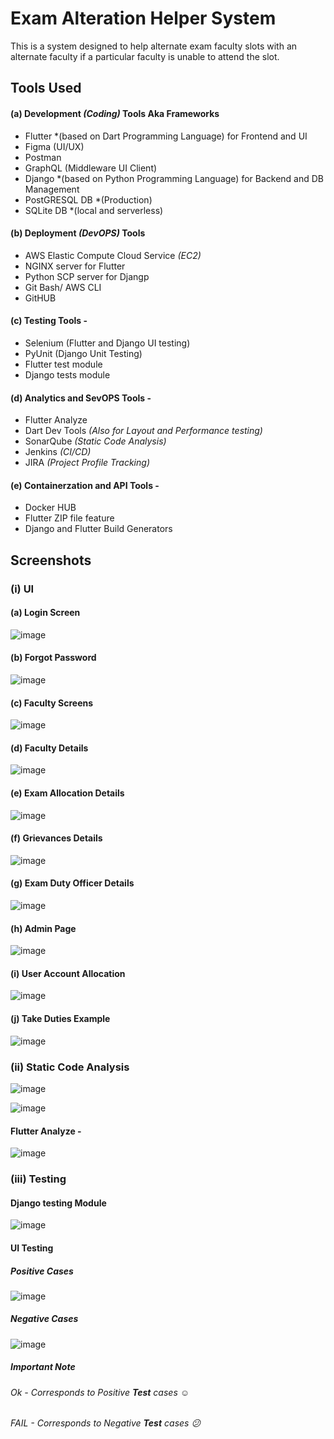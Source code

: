 # Exam Alteration Helper System

This is a system designed to help alternate exam faculty slots with an alternate faculty if a particular faculty is unable to attend the slot.

## **Tools Used**  

#### (a) Development *(Coding)* Tools Aka Frameworks 

 - Flutter *(based on Dart Programming Language) for Frontend and UI
 - Figma (UI/UX)
 - Postman
 - GraphQL (Middleware UI Client)
 - Django *(based on Python Programming Language) for Backend and DB Management
 - PostGRESQL DB *(Production)
 - SQLite DB *(local and serverless)
 
#### (b) Deployment *(DevOPS)* Tools

 - AWS Elastic Compute Cloud Service *(EC2)* 
 - NGINX server for Flutter
 - Python SCP server for Djangp
 - Git Bash/ AWS CLI
 - GitHUB

#### (c) Testing Tools - 
 
  - Selenium (Flutter and Django UI testing) 
  - PyUnit (Django Unit Testing)
  - Flutter test module
  - Django tests module

#### (d) Analytics and SevOPS Tools - 

 - Flutter Analyze
 - Dart Dev Tools *(Also for Layout and Performance testing)*
 - SonarQube *(Static Code Analysis)*
 - Jenkins *(CI/CD)*
 - JIRA *(Project Profile Tracking)*
 
 #### (e) Containerzation and API Tools - 
  - Docker HUB
  - Flutter ZIP file feature
  - Django and Flutter Build Generators

## **Screenshots**

### **(i) UI**

#### (a) Login Screen 

![image](https://user-images.githubusercontent.com/60535124/128604196-bad5ec3b-3509-428c-ad8d-9c792d30a55a.png)

#### (b) Forgot Password

![image](https://user-images.githubusercontent.com/60535124/128604260-0c8f4fcf-e037-4117-bccc-0ed6d7428aaa.png)

#### (c) Faculty Screens 

![image](https://user-images.githubusercontent.com/60535124/128604305-909ff31a-0b2c-4c54-b36f-2ff02123bc5f.png)

#### (d) Faculty Details

![image](https://user-images.githubusercontent.com/60535124/128607029-dcc5335c-3585-481f-8878-8ba72b61226e.png)

#### (e) Exam Allocation Details

![image](https://user-images.githubusercontent.com/60535124/128607072-4215856e-5f63-4fd7-8b55-9a59f5234b97.png)

#### (f) Grievances Details

![image](https://user-images.githubusercontent.com/60535124/128607095-e59a0fc0-2d2c-4aaf-8fa1-f2e04df96f6d.png)

#### (g) Exam Duty Officer Details

![image](https://user-images.githubusercontent.com/60535124/128607139-a60b0db6-571c-4eac-a697-2b4355e9ca40.png)

#### (h) Admin Page 

![image](https://user-images.githubusercontent.com/60535124/128607175-3290bfe4-7a17-46b9-b881-8d596d93c658.png)

#### (i) User Account Allocation

![image](https://user-images.githubusercontent.com/60535124/128607206-377b8fca-02d1-4870-b9fa-7b389727f639.png)

#### (j) Take Duties Example

![image](https://user-images.githubusercontent.com/60535124/128607229-134a9be3-2ea1-4cf8-87d0-2b901523c809.png)


### **(ii) Static Code Analysis**

![image](https://user-images.githubusercontent.com/60535124/128607347-a395af45-e653-4087-92c8-e841d599dda9.png)

![image](https://user-images.githubusercontent.com/60535124/128607368-446845be-7b93-43d4-8456-1c4f702be29b.png)

#### Flutter Analyze - 
![image](https://user-images.githubusercontent.com/60535124/128607395-8e92ebd0-128e-408a-afcc-1cc45e0678c0.png)

### **(iii) Testing**

#### **Django testing Module**

![image](https://user-images.githubusercontent.com/60535124/128607437-6ea6aa52-f3a0-4b72-9729-acd6150adbd3.png)

#### **UI Testing** 

##### **Positive Cases**

![image](https://user-images.githubusercontent.com/60535124/128607659-2f7bc49e-5f59-488f-be62-f19224586c8f.png)

##### **Negative Cases**

![image](https://user-images.githubusercontent.com/60535124/128607614-21667b32-256f-43eb-8a9d-ed834aedd8d6.png)


##### Important Note 

###### Ok - Corresponds to Positive **Test** cases :relaxed:

###### FAIL - Corresponds to Negative **Test** cases :confused:





